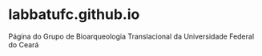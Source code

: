 # labbatufc.github.io
Página do Grupo de Bioarqueologia Translacional da Universidade Federal do Ceará
